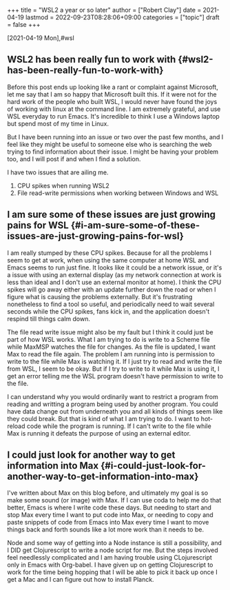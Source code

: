 +++
title = "WSL2 a year or so later"
author = ["Robert Clay"]
date = 2021-04-19
lastmod = 2022-09-23T08:28:06+09:00
categories = ["topic"]
draft = false
+++

<span class="timestamp-wrapper"><span class="timestamp">[2021-04-19 Mon]</span></span>,#wsl


## WSL2 has been really fun to work with {#wsl2-has-been-really-fun-to-work-with}

Before this post ends up looking like a rant or complaint against Microsoft, let
me say that I am so happy that Microsoft built this. If it were not for the hard
work of the people who built WSL, I would never have found the joys of working
with linux at the command line. I am extremely grateful, and use WSL everyday to
run Emacs. It's incredible to think I use a Windows laptop but spend most of my
time in Linux.

But I have been running into an issue or two over the past few months, and I
feel like they might be useful to someone else who is searching the web trying
to find information about their issue. I might be having your problem too, and I
will post if and when I find a solution.

I have two issues that are ailing me.

1.  CPU spikes when running WSL2
2.  File read-write permissions when working between Windows and WSL


## I am sure some of these issues are just growing pains for WSL {#i-am-sure-some-of-these-issues-are-just-growing-pains-for-wsl}

I am really stumped by these CPU spikes. Because for all the problems I seem to
get at work, when using the same computer at home WSL and Emacs seems to run
just fine. It looks like it could be a network issue, or it's a issue with using
an external display (as my network connection at work is less than ideal and I
don't use an external monitor at home). I think the CPU spikes will go away
either with an update further down the road or when I figure what is causing the
problems externally. But it's frustrating nonetheless to find a tool so useful,
and periodically need to wait several seconds while the CPU spikes, fans kick
in, and the application doesn't respind till things calm down.

The file read write issue might also be my fault but I think it could just be
part of how WSL works. What I am trying to do is write to a Scheme file while
MaxMSP watches the file for changes. As the file is updated, I want Max to read
the file again. The problem I am running into is permission to write to the file
while Max is watching it. If I just try to read and write the file from WSL, I
seem to be okay. But if I try to write to it while Max is using it, I get an
error telling me the WSL program doesn't have permission to write to the file.

I can understand why you would ordinarily want to restrict a program from reading
and writting a program being used by another program. You could have data change
out from underneath you and all kinds of things seem like they could break. But
that is kind of what I am trying to do. I want to hot-reload code while the
program is running. If I can't write to the file while Max is running it defeats
the purpose of using an external editor.


## I could just look for another way to get information into Max {#i-could-just-look-for-another-way-to-get-information-into-max}

I've written about Max on this blog before, and ultimately my goal is so make
some sound (or image) with Max. If I can use coda to help me do that better,
Emacs is where I write code these days. But needing to start and stop Max every
time I want to put code into Max, or needing to copy and paste snippets of code
from Emacs into Max every time I want to move things back and forth sounds like a
lot more work than it needs to be.

Node and some way of getting into a Node instance is still a possibility, and I
DID get Clojurescript to write a node script for me. But the steps involved feel
needlessly complicated and I am having trouble using CLojurescript only in Emacs
with Org-babel. I have given up on getting Clojurescript to work for the time
being hopping that I will be able to pick it back up once I get a Mac and I can
figure out how to install Planck.
